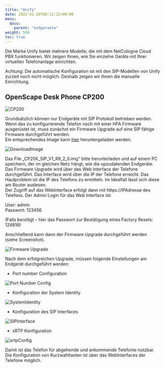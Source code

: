 ```yaml
---
title: "Unify"
date: 2022-01-20T00:11:22+00:00
menu:
  docs:
    parent: "endgeraete"
weight: 504
toc: true
---
```


Die Marke Unify bietet mehrere Modelle, die mit dem NetCologne Cloud PBX funktionieren. Wir zeigen Ihnen, wie Sie einzelne Geräte mit Ihrer virtuellen Telefonanlage einrichten.

Achtung: Die automatische Konfiguration ist mit den SIP-Modellen von Unify zurzeit noch nicht möglich. Deshalb zeigen wir Ihnen die manuelle Einrichtung.

## OpenScape Desk Phone CP200

<img src="/images/cp200.jpg" alt="CP200"/>
  
Grundsätzlich können nur Endgeräte mit SIP Protokoll betrieben werden. Wenn das zu konfigurierende Telefon noch mit einer HFA Firmware ausgerüstet ist, muss zunächst ein Firmware Upgrade auf eine SIP fähige Firmware durchgeführt werden.  
Ein entsprechendes Image kann [hier](https://hipath.tonidoid.com/ui/core/index.html#expl-tabl.G:%5CTonido%5CShared%5COpenScape%20Desk%20Phone%20CP%5CSIP%5CDesk%20Phone%20CP20x%20SIP%20V1/ "Login als guest, User und PW hipath4000") heruntergeladen werden.

![DownloadImage](https://user-images.githubusercontent.com/98472426/151367270-09e12db5-0af5-4072-b640-36c99ddb7419.jpg)

Das File „CP20X_SIP_V1_R9_2_0.img“ bitte herunterladen und auf einem PC speichern, der im gleichen Netz hängt, wie die upzudatenden Endgeräte.   
Das Firmware Upgrade wird über das Web Interface der Telefone durchgeführt. Das Interface wird über die IP der Telefone erreicht. Das Hautproblem ist die IP des Telefons zu ermitteln. Im Idealfall lässt sich diese am Router auslesen.  
Der Zugriff auf das WebInterface erfolgt dann mit https://IPAdresse des Telefons. Der Admin Login für das Web Interface ist:

User:		    admin  
Passwort: 	123456  

(Falls benötigt – hier das Passwort zur Bestätigung eines Factory Resets: 124816)  

Anschließend kann dann der Firmware Upgrade durchgeführt werden (siehe Screenshot).  

![Firmware Upgrade](https://user-images.githubusercontent.com/98472426/151367590-a10cfa74-947c-4753-91e7-368ac61172a9.jpg)

Nach dem erfolgreichen Upgrade, müssen folgende Einstellungen am Endgerät durchgeführt werden:

* Port number Configuration  

![Port Number Config](https://user-images.githubusercontent.com/98472426/151367776-b2527eb0-3a7d-4cda-993e-2c35d2ce36cd.jpg)  

* Konfiguration der System Identity  

![SystemIdentity](https://user-images.githubusercontent.com/98472426/151382353-5d7c1eaa-9b76-4bcc-9dea-0224431d92c1.jpg)

* Konfiguration des SIP Interfaces  
  
![SIPInterface](https://user-images.githubusercontent.com/98472426/151382172-6e96d2b5-f897-4dc6-b143-0e1af0052c39.jpg)

* sRTP Konfiguration  

![srtpConfig](https://user-images.githubusercontent.com/98472426/151368420-1bf924f0-b3ae-46ac-91cd-5116b690b5a6.jpg)  

Damit ist das Telefon für abgehende und ankommende Telefonie nutzbar. Die Konfiguration von Kurzwahltasten ist über das WebInterfaces der Telefone möglich. 

